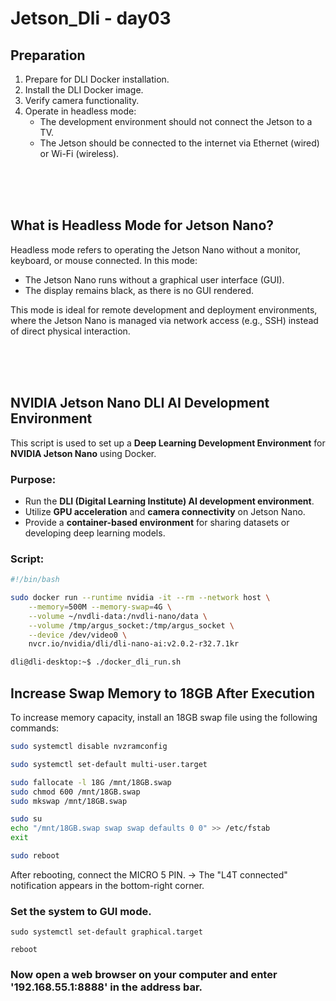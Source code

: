 # Jetson_Dli - day03





## Preparation

1. Prepare for DLI Docker installation.
2. Install the DLI Docker image.
3. Verify camera functionality.
4. Operate in headless mode:
   - The development environment should not connect the Jetson to a TV.
   - The Jetson should be connected to the internet via Ethernet (wired) or Wi-Fi (wireless).

<br>
<br>
<br>


## What is Headless Mode for Jetson Nano?

Headless mode refers to operating the Jetson Nano without a monitor, keyboard, or mouse connected. In this mode:
- The Jetson Nano runs without a graphical user interface (GUI).
- The display remains black, as there is no GUI rendered.

This mode is ideal for remote development and deployment environments, where the Jetson Nano is managed via network access (e.g., SSH) instead of direct physical interaction.


<br>
<br>
<br>

## NVIDIA Jetson Nano DLI AI Development Environment

This script is used to set up a **Deep Learning Development Environment** for **NVIDIA Jetson Nano** using Docker. 

### Purpose:
- Run the **DLI (Digital Learning Institute) AI development environment**.
- Utilize **GPU acceleration** and **camera connectivity** on Jetson Nano.
- Provide a **container-based environment** for sharing datasets or developing deep learning models.

### Script:
```bash
#!/bin/bash

sudo docker run --runtime nvidia -it --rm --network host \
    --memory=500M --memory-swap=4G \
    --volume ~/nvdli-data:/nvdli-nano/data \
    --volume /tmp/argus_socket:/tmp/argus_socket \
    --device /dev/video0 \
    nvcr.io/nvidia/dli/dli-nano-ai:v2.0.2-r32.7.1kr

dli@dli-desktop:~$ ./docker_dli_run.sh

```





## Increase Swap Memory to 18GB After Execution

To increase memory capacity, install an 18GB swap file using the following commands:

```bash
sudo systemctl disable nvzramconfig

sudo systemctl set-default multi-user.target

sudo fallocate -l 18G /mnt/18GB.swap
sudo chmod 600 /mnt/18GB.swap
sudo mkswap /mnt/18GB.swap

sudo su
echo "/mnt/18GB.swap swap swap defaults 0 0" >> /etc/fstab
exit

sudo reboot
```
After rebooting, connect the MICRO 5 PIN.
→ The "L4T connected" notification appears in the bottom-right corner.


### Set the system to GUI mode.
```
sudo systemctl set-default graphical.target

reboot
```

### Now open a web browser on your computer and enter '192.168.55.1:8888' in the address bar.
